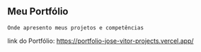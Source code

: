## Meu Portfólio

`Onde apresento meus projetos e competências`

link do Portfólio: https://portfolio-jose-vitor-projects.vercel.app/